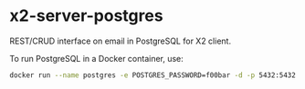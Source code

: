# x2-server-postgres

REST/CRUD interface on email in PostgreSQL for X2 client.

To run PostgreSQL in a Docker container, use:

```bash
docker run --name postgres -e POSTGRES_PASSWORD=f00bar -d -p 5432:5432 postgres
```
